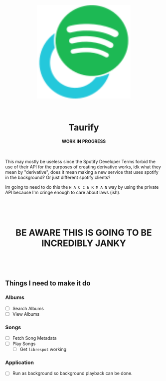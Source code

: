 <div align="center">
	<img src="./src/assets/logo.min.svg" width="300px" height="300px" alt="Possible Taurify Logo" title="Possible Taurify Logo">
	<br /><br /><br />
	<h1>Taurify</h1>
	<strong>WORK IN PROGRESS</strong>
	<br /><br /><br />
</div>

This may mostly be useless since the Spotify Developer Terms forbid the use of their API for the purposes of creating derivative works, idk what they mean by "derivative", does it mean making a new service that uses spotify in the background? Or just different spotify clients?

Im going to need to do this the `H A C C E R M A N` way by using the private API because I'm cringe enough to care about laws (ish).

<div align="center">
	<br /><br /><br />
	<h1>BE AWARE THIS IS GOING TO BE INCREDIBLY JANKY</h1>
	<br /><br /><br />
</div>

## Things I need to make it do

### Albums

-   [ ] Search Albums
-   [ ] View Albums

### Songs

-   [ ] Fetch Song Metadata
-   [ ] Play Songs
    -   [ ] Get `librespot` working

### Application

-   [ ] Run as background so background playback can be done.
